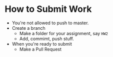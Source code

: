 # How to Submit Work

* You're not allowed to push to master.
* Create a branch
    * Make a folder for your assignment, say `HW2`
    * Add, commimt, push stuff.
* When you're ready to submit
    * Make a Pull Request 